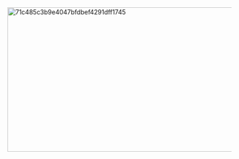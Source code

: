 <img width="581" height="324" alt="71c485c3b9e4047bfdbef4291dff1745" src="https://github.com/user-attachments/assets/6addb565-9203-4051-9872-be075a919371" />
